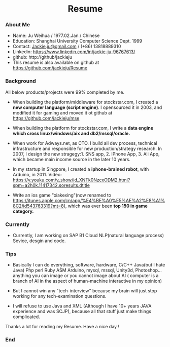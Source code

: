 <h1 align = "center">Resume</h1>

### About Me

- Name: Ju Weihua / 1977.02.Jan / Chinese 
- Education: Shanghai University Computer Science Dept. 1999
- Contact: Jackie.ju@gmail.com / (+86) 13818889310
- Linkedin: https://www.linkedin.com/in/jackie-ju-96767613/
- github: http://github/jackieju
- This resume is also available on github at https://github.com/jackieju/Resume 

### Background
All below products/projects were 99% completed by me.

- When building the platform/middleware for stockstar.com, I created a **new computer language (script engine)**. I opensourced it in 2003, and modified it for gaming and moved it ot github at https://github.com/jackieju/mse 

- When building the platform for stockstar.com, I write a **data engine which cross linux/windows/aix and db2/mssql/oracle.**

- When work for Adways.net, as CTO. I build all dev process, technical infrastructure and responsible for new production/strategy research. In 2007, I design the new stragegy:1. SNS app, 2. IPhone App, 3. Ali App, which became  main income source in the later 10 years.

- In my startup in Singpore, I created a **iphone-brained robot**, with Arduino, in 2011. Video: https://v.youku.com/v_show/id_XNTk0NzcxODM2.html?spm=a2h0k.11417342.soresults.dtitle

- Write an ios game "xiakexing"(now renamed to https://itunes.apple.com/cn/app/%E4%BE%A0%E5%AE%A2%E8%A1%8C2/id543763319?mt=8), which was ever been **top 150 in game category.**

###  Currently
- Currently, I am working on SAP B1 Cloud NLP(natural language process) Sevice, desgin and code.

### Tips
- Basically I can do everything, software, hardware, C/C++ Java(but I hate Java) Php perl Ruby ASM Arduino, mysql, mssql, Unity3d, Photoshop... anything you can image or you cannot image about AI ( computer is a branch of AI in the aspect of  human-machine interactive in my opinion)

-  But I cannot win any "tech-interview" because my brain will just stop working for any tech-examination questions.

- I will refuse to use Java and XML (Although I have 10+ years JAVA experience and was SCJP), because all that stuff just make things complicated.

Thanks a lot for reading my Resume.
Have a nice day !


### End